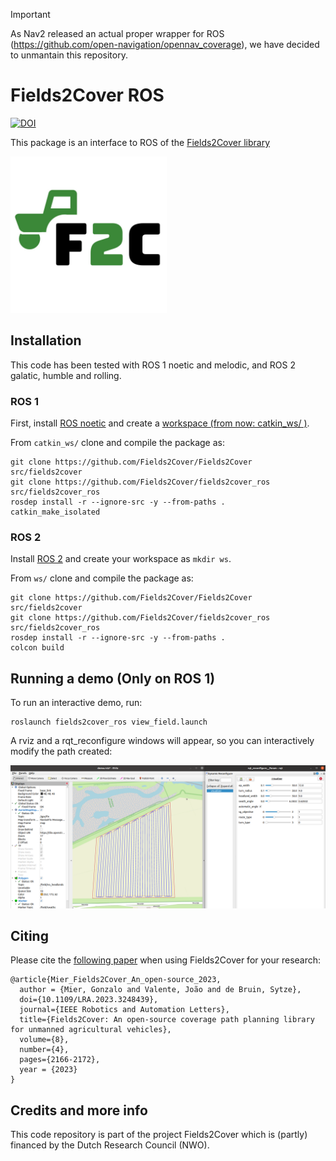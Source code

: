
> [!IMPORTANT]  
> As Nav2 released an actual proper wrapper for ROS (https://github.com/open-navigation/opennav_coverage), we have decided to unmantain this repository.



# Fields2Cover ROS
[![DOI](https://zenodo.org/badge/DOI/10.1109/LRA.2023.3248439.svg)](https://doi.org/10.1109/LRA.2023.3248439)


This package is an interface to ROS of the [Fields2Cover library](https://github.com/Fields2Cover/Fields2Cover)

<img src="logo_f2c.jpeg" width="250" height="250">

## Installation

This code has been tested with ROS 1 noetic and melodic, and ROS 2 galatic, humble and rolling.

### ROS 1
First, install [ROS noetic](http://wiki.ros.org/noetic/Installation/Ubuntu) and create a [workspace (from now: catkin_ws/ )](http://wiki.ros.org/catkin/Tutorials/create_a_workspace).

From `catkin_ws/` clone and compile the package as:
```
git clone https://github.com/Fields2Cover/Fields2Cover src/fields2cover
git clone https://github.com/Fields2Cover/fields2cover_ros src/fields2cover_ros
rosdep install -r --ignore-src -y --from-paths .
catkin_make_isolated
```

### ROS 2

Install [ROS 2](https://docs.ros.org/en/humble/Installation/Ubuntu-Install-Debians.html) and create your workspace as `mkdir ws`.

From `ws/` clone and compile the package as:
```
git clone https://github.com/Fields2Cover/Fields2Cover src/fields2cover
git clone https://github.com/Fields2Cover/fields2cover_ros src/fields2cover_ros
rosdep install -r --ignore-src -y --from-paths .
colcon build
```


## Running a demo (Only on ROS 1)

To run an interactive demo, run:

```
roslaunch fields2cover_ros view_field.launch
```

A rviz and a rqt_reconfigure windows will appear, so you can interactively modify the path created:

<img src="demo_image.png">


## Citing


Please cite the [following paper](https://doi.org/10.1109/LRA.2023.3248439) when using Fields2Cover for your research:

```
@article{Mier_Fields2Cover_An_open-source_2023,
  author = {Mier, Gonzalo and Valente, João and de Bruin, Sytze},
  doi={10.1109/LRA.2023.3248439},
  journal={IEEE Robotics and Automation Letters},
  title={Fields2Cover: An open-source coverage path planning library for unmanned agricultural vehicles},
  volume={8},
  number={4},
  pages={2166-2172},
  year = {2023}
}
```



## Credits and more info

This code repository is part of the project Fields2Cover which is (partly) financed by the Dutch Research Council (NWO).


